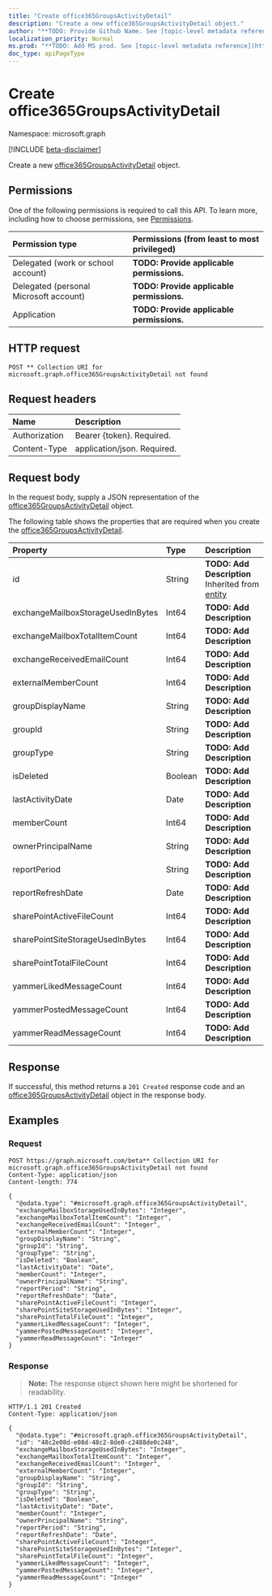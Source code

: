 ```yaml
---
title: "Create office365GroupsActivityDetail"
description: "Create a new office365GroupsActivityDetail object."
author: "**TODO: Provide Github Name. See [topic-level metadata reference](https://msgo.azurewebsites.net/add/document/guidelines/metadata.html#topic-level-metadata)**"
localization_priority: Normal
ms.prod: "**TODO: Add MS prod. See [topic-level metadata reference](https://msgo.azurewebsites.net/add/document/guidelines/metadata.html#topic-level-metadata)**"
doc_type: apiPageType
---
```


# Create office365GroupsActivityDetail
Namespace: microsoft.graph

[!INCLUDE [beta-disclaimer](../../includes/beta-disclaimer.md)]

Create a new [office365GroupsActivityDetail](../resources/office365groupsactivitydetail.md) object.

## Permissions
One of the following permissions is required to call this API. To learn more, including how to choose permissions, see [Permissions](/graph/permissions-reference).

|Permission type|Permissions (from least to most privileged)|
|:---|:---|
|Delegated (work or school account)|**TODO: Provide applicable permissions.**|
|Delegated (personal Microsoft account)|**TODO: Provide applicable permissions.**|
|Application|**TODO: Provide applicable permissions.**|

## HTTP request

<!-- {
  "blockType": "ignored"
}
-->
``` http
POST ** Collection URI for microsoft.graph.office365GroupsActivityDetail not found
```

## Request headers
|Name|Description|
|:---|:---|
|Authorization|Bearer {token}. Required.|
|Content-Type|application/json. Required.|

## Request body
In the request body, supply a JSON representation of the [office365GroupsActivityDetail](../resources/office365groupsactivitydetail.md) object.

The following table shows the properties that are required when you create the [office365GroupsActivityDetail](../resources/office365groupsactivitydetail.md).

|Property|Type|Description|
|:---|:---|:---|
|id|String|**TODO: Add Description** Inherited from [entity](../resources/entity.md)|
|exchangeMailboxStorageUsedInBytes|Int64|**TODO: Add Description**|
|exchangeMailboxTotalItemCount|Int64|**TODO: Add Description**|
|exchangeReceivedEmailCount|Int64|**TODO: Add Description**|
|externalMemberCount|Int64|**TODO: Add Description**|
|groupDisplayName|String|**TODO: Add Description**|
|groupId|String|**TODO: Add Description**|
|groupType|String|**TODO: Add Description**|
|isDeleted|Boolean|**TODO: Add Description**|
|lastActivityDate|Date|**TODO: Add Description**|
|memberCount|Int64|**TODO: Add Description**|
|ownerPrincipalName|String|**TODO: Add Description**|
|reportPeriod|String|**TODO: Add Description**|
|reportRefreshDate|Date|**TODO: Add Description**|
|sharePointActiveFileCount|Int64|**TODO: Add Description**|
|sharePointSiteStorageUsedInBytes|Int64|**TODO: Add Description**|
|sharePointTotalFileCount|Int64|**TODO: Add Description**|
|yammerLikedMessageCount|Int64|**TODO: Add Description**|
|yammerPostedMessageCount|Int64|**TODO: Add Description**|
|yammerReadMessageCount|Int64|**TODO: Add Description**|



## Response

If successful, this method returns a `201 Created` response code and an [office365GroupsActivityDetail](../resources/office365groupsactivitydetail.md) object in the response body.

## Examples

### Request
<!-- {
  "blockType": "request",
  "name": "create_office365groupsactivitydetail_from_"
}
-->
``` http
POST https://graph.microsoft.com/beta** Collection URI for microsoft.graph.office365GroupsActivityDetail not found
Content-Type: application/json
Content-length: 774

{
  "@odata.type": "#microsoft.graph.office365GroupsActivityDetail",
  "exchangeMailboxStorageUsedInBytes": "Integer",
  "exchangeMailboxTotalItemCount": "Integer",
  "exchangeReceivedEmailCount": "Integer",
  "externalMemberCount": "Integer",
  "groupDisplayName": "String",
  "groupId": "String",
  "groupType": "String",
  "isDeleted": "Boolean",
  "lastActivityDate": "Date",
  "memberCount": "Integer",
  "ownerPrincipalName": "String",
  "reportPeriod": "String",
  "reportRefreshDate": "Date",
  "sharePointActiveFileCount": "Integer",
  "sharePointSiteStorageUsedInBytes": "Integer",
  "sharePointTotalFileCount": "Integer",
  "yammerLikedMessageCount": "Integer",
  "yammerPostedMessageCount": "Integer",
  "yammerReadMessageCount": "Integer"
}
```


### Response
>**Note:** The response object shown here might be shortened for readability.
<!-- {
  "blockType": "response",
  "truncated": true,
  "@odata.type": "microsoft.graph.office365GroupsActivityDetail"
}
-->
``` http
HTTP/1.1 201 Created
Content-Type: application/json

{
  "@odata.type": "#microsoft.graph.office365GroupsActivityDetail",
  "id": "48c2e08d-e08d-48c2-8de0-c2488de0c248",
  "exchangeMailboxStorageUsedInBytes": "Integer",
  "exchangeMailboxTotalItemCount": "Integer",
  "exchangeReceivedEmailCount": "Integer",
  "externalMemberCount": "Integer",
  "groupDisplayName": "String",
  "groupId": "String",
  "groupType": "String",
  "isDeleted": "Boolean",
  "lastActivityDate": "Date",
  "memberCount": "Integer",
  "ownerPrincipalName": "String",
  "reportPeriod": "String",
  "reportRefreshDate": "Date",
  "sharePointActiveFileCount": "Integer",
  "sharePointSiteStorageUsedInBytes": "Integer",
  "sharePointTotalFileCount": "Integer",
  "yammerLikedMessageCount": "Integer",
  "yammerPostedMessageCount": "Integer",
  "yammerReadMessageCount": "Integer"
}
```

